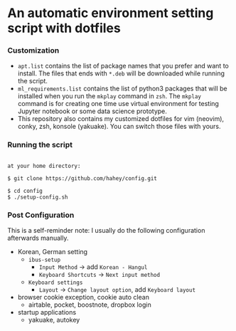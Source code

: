 # An automatic environment setting script with dotfiles

### Customization

- `apt.list` contains the list of package names that you prefer and want to install.
The files that ends with `*.deb` will be downloaded while running the script.
- `ml_requirements.list` contains the list of python3 packages that will be
  installed when you run the `mkplay` command in `zsh`. The `mkplay` command is
  for creating one time use virtual environment for testing Jupyter notebook or
  some data science prototype.
- This repository also contains my customized dotfiles for vim (neovim), conky, zsh,
  konsole (yakuake). You can switch those files with yours.

### Running the script

```

at your home directory:

$ git clone https://github.com/hahey/config.git

$ cd config
$ ./setup-config.sh
```

### Post Configuration

This is a self-reminder note: I usually do the following configuration afterwards manually.

* Korean, German setting
   - `ibus-setup`
       - `Input Method` -> add `Korean - Hangul`
       - `Keyboard Shortcuts` -> `Next input method`
   - `Keyboard settings`
       - `Layout` -> `Change layout option`, add `Keyboard layout`
* browser cookie exception, cookie auto clean
   - airtable, pocket, boostnote, dropbox login
* startup applications
   - yakuake, autokey
